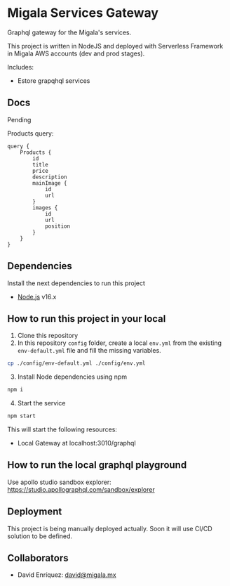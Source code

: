 # Migala Services Gateway

Graphql gateway for the Migala's services.

This project is written in NodeJS and deployed with Serverless Framework in Migala AWS accounts (dev and prod stages).

Includes:

- Estore grapqhql services

## Docs

Pending

Products query:

```
query {
    Products {
        id
        title
        price
        description
        mainImage {
            id
            url
        }
        images {
            id
            url
            position
        }
    }
}
```

## Dependencies

Install the next dependencies to run this project

- [Node.js](https://nodejs.org/) v16.x

## How to run this project in your local

1. Clone this repository
2. In this repository `config` folder, create a local `env.yml` from the existing `env-default.yml` file and fill the missing variables.

```sh
cp ./config/env-default.yml ./config/env.yml
```

3. Install Node dependencies using npm

```sh
npm i
```

4. Start the service

```sh
npm start
```

This will start the following resources:

- Local Gateway at localhost:3010/graphql

## How to run the local graphql playground

Use apollo studio sandbox explorer: https://studio.apollographql.com/sandbox/explorer


## Deployment

This project is being manually deployed actually. Soon it will use CI/CD solution to be defined.

## Collaborators

- David Enríquez: david@migala.mx
